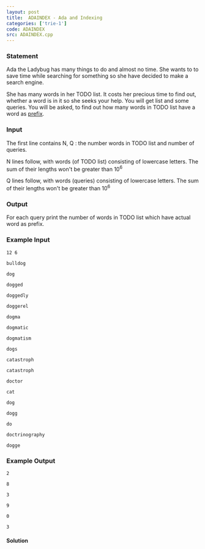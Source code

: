 ```yaml
---
layout: post
title:  ADAINDEX - Ada and Indexing
categories: ['trie-1']
code: ADAINDEX
src: ADAINDEX.cpp
---
```


### **Statement**

Ada the Ladybug has many things to do and almost no time. She wants to to save
time while searching for something so she have decided to make a search
engine.

She has many words in her TODO list. It costs her precious time to find out,
whether a word is in it so she seeks your help. You will get list and some
queries. You will be asked, to find out how many words in TODO list have a
word as [prefix](https://www.vocabulary.com/dictionary/prefix).

### Input

The first line contains N, Q : the number words in TODO list and number of
queries.

N lines follow, with words (of TODO list) consisting of lowercase letters.
The sum of their lengths won't be greater than 10<sup>6</sup>

Q lines follow, with words (queries) consisting of lowercase letters. The
sum of their lengths won't be greater than 10<sup>6</sup>

### Output

For each query print the number of words in TODO list which have actual word
as prefix.

### Example Input

    
    
    12 6
    bulldog
    dog
    dogged
    doggedly
    doggerel
    dogma
    dogmatic
    dogmatism
    dogs
    catastroph
    catastroph
    doctor
    cat
    dog
    dogg
    do
    doctrinography
    dogge
    

### Example Output

    
    
    2
    8
    3
    9
    0
    3
    



#### **Solution**



